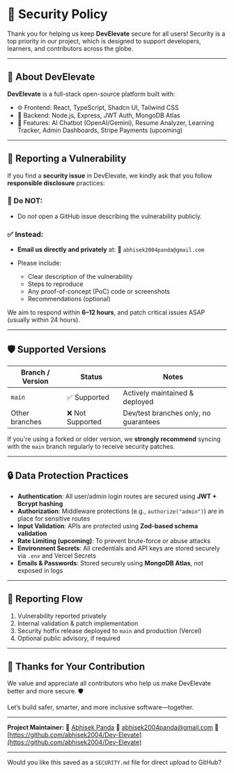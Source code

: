 # 🔐 Security Policy

Thank you for helping us keep **DevElevate** secure for all users! Security is a top priority in our project, which is designed to support developers, learners, and contributors across the globe.

---

## 📣 About DevElevate

**DevElevate** is a full-stack open-source platform built with:

* 🌐 Frontend: React, TypeScript, Shadcn UI, Tailwind CSS
* 🔐 Backend: Node.js, Express, JWT Auth, MongoDB Atlas
* 🤖 Features: AI Chatbot (OpenAI/Gemini), Resume Analyzer, Learning Tracker, Admin Dashboards, Stripe Payments (upcoming)

---

## 🐞 Reporting a Vulnerability

If you find a **security issue** in DevElevate, we kindly ask that you follow **responsible disclosure** practices:

### 🚨 Do NOT:

* Do *not* open a GitHub issue describing the vulnerability publicly.

### ✅ Instead:

* **Email us directly and privately** at:
  📧 `abhisek2004panda@gmail.com`

* Please include:

  * Clear description of the vulnerability
  * Steps to reproduce
  * Any proof-of-concept (PoC) code or screenshots
  * Recommendations (optional)

We aim to respond within **6–12 hours**, and patch critical issues ASAP (usually within 24 hours).

---

## 🛡️ Supported Versions

| Branch / Version | Status          | Notes                                 |
| ---------------- | --------------- | ------------------------------------- |
| `main`           | ✅ Supported     | Actively maintained & deployed        |
| Other branches   | ❌ Not Supported | Dev/test branches only, no guarantees |

If you're using a forked or older version, we **strongly recommend** syncing with the `main` branch regularly to receive security patches.

---

## 🔒 Data Protection Practices

* **Authentication**: All user/admin login routes are secured using **JWT + Bcrypt hashing**
* **Authorization**: Middleware protections (e.g., `authorize("admin")`) are in place for sensitive routes
* **Input Validation**: APIs are protected using **Zod-based schema validation**
* **Rate Limiting (upcoming)**: To prevent brute-force or abuse attacks
* **Environment Secrets**: All credentials and API keys are stored securely via `.env` and Vercel Secrets
* **Emails & Passwords**: Stored securely using **MongoDB Atlas**, not exposed in logs

---

## 🧪 Reporting Flow

1. Vulnerability reported privately
2. Internal validation & patch implementation
3. Security hotfix release deployed to `main` and production (Vercel)
4. Optional public advisory, if required

---

## 🤝 Thanks for Your Contribution

We value and appreciate all contributors who help us make DevElevate better and more secure. 🛡️

Let’s build safer, smarter, and more inclusive software—together.

---

**Project Maintainer:**
👤 [Abhisek Panda](https://github.com/abhisek2004)
📧 [abhisek2004panda@gmail.com](mailto:abhisek2004panda@gmail.com)
🔗 [https://github.com/abhisek2004/Dev-Elevate](https://github.com/abhisek2004/Dev-Elevate)

---

Would you like this saved as a `SECURITY.md` file for direct upload to GitHub?
